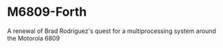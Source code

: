 # M6809-Forth
A renewal of Brad Rodriguez's quest for a multiprocessing system around the Motorola 6809
